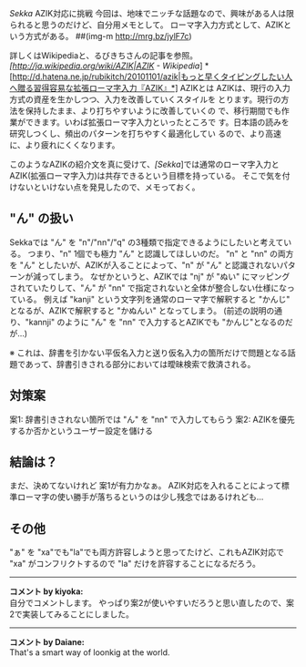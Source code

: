 *Sekka* AZIK対応に挑戦
今回は、地味でニッチな話題なので、興味がある人は限られると思うのだけど、自分用メモとして。
ローマ字入力方式として、AZIKという方式がある。
 ##(img-m http://mrg.bz/jylF7c)

 詳しくはWikipediaと、るびきちさんの記事を参照。
 *[http://ja.wikipedia.org/wiki/AZIK|AZIK - Wikipedia*]
 *[http://d.hatena.ne.jp/rubikitch/20101101/azik|もっと早くタイピングしたい人へ贈る習得容易な拡張ローマ字入力『AZIK』*]
   AZIKとは
 AZIKは、現行の入力方式の資産を生かしつつ、入力を改善していくスタイルを
 とります。現行の方法を保持したまま、より打ちやすいように改善していくの
 で、移行期間でも作業ができます。いわば拡張ローマ字入力といったところで
 す。日本語の読みを研究しつくし、頻出のパターンを打ちやすく最適化してい
 るので、より高速に、より疲れにくくなります。

このようなAZIKの紹介文を真に受けて、*[Sekka*]では通常のローマ字入力とAZIK(拡張ローマ字入力)は共存できるという目標を持っている。
そこで気を付けないといけない点を発見したので、メモっておく。

## "ん" の扱い
Sekkaでは "ん" を "n"/"nn"/"q" の3種類で指定できるようにしたいと考えている。
つまり、"n" 1個でも極力 "ん" と認識してほしいのだ。
"n" と "nn" の両方を "ん" としたいが、AZIKが入ることによって、"n" が "ん" と認識されないパターンが減ってしまう。
なぜかというと、AZIKでは "nj" が "ぬい" にマッピングされていたりして、"ん" が "nn" で指定されないと全体が整合しない仕様になっている。
例えば "kanji" という文字列を通常のローマ字で解釈すると "かんじ" となるが、AZIKで解釈すると "かぬんい" となってしまう。
(前述の説明の通り、"kannji" のように "ん" を "nn" で入力するとAZIKでも "かんじ"となるのだが…)

※ これは、辞書を引かない平仮名入力と送り仮名入力の箇所だけで問題となる話題であって、辞書引きされる部分においては曖昧検索で救済される。

## 対策案
案1: 辞書引きされない箇所では "ん" を "nn" で入力してもらう
案2: AZIKを優先するか否かというユーザー設定を儲ける

## 結論は？
まだ、決めてないけれど 案1が有力かなぁ。
AZIK対応を入れることによって標準ローマ字の使い勝手が落ちるというのは少し残念ではあるけれども…

## その他
"ぁ" を "xa"でも"la"でも両方許容しようと思ってたけど、これもAZIK対応で "xa" がコンフリクトするので "la" だけを許容することになるだろう。



---

**コメント by kiyoka:**  
自分でコメントします。
やっぱり案2が使いやすいだろうと思い直したので、案2で実装してみることにしました。




---

**コメント by Daiane:**  
That's a smart way of loonkig at the world.

